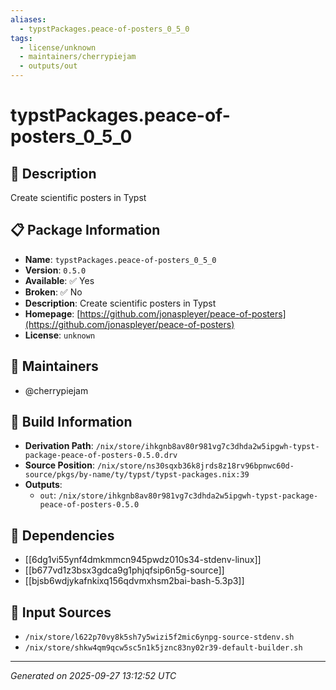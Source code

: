 ```yaml
---
aliases:
  - typstPackages.peace-of-posters_0_5_0
tags:
  - license/unknown
  - maintainers/cherrypiejam
  - outputs/out
---
```


# typstPackages.peace-of-posters_0_5_0

## 📝 Description

Create scientific posters in Typst

## 📋 Package Information

- **Name**: `typstPackages.peace-of-posters_0_5_0`
- **Version**: `0.5.0`
- **Available**: ✅ Yes
- **Broken**: ✅ No
- **Description**: Create scientific posters in Typst
- **Homepage**: [https://github.com/jonaspleyer/peace-of-posters](https://github.com/jonaspleyer/peace-of-posters)
- **License**: `unknown`
## 👥 Maintainers

- @cherrypiejam


## 🔧 Build Information

- **Derivation Path**: `/nix/store/ihkgnb8av80r981vg7c3dhda2w5ipgwh-typst-package-peace-of-posters-0.5.0.drv`
- **Source Position**: `/nix/store/ns30sqxb36k8jrds8z18rv96bpnwc60d-source/pkgs/by-name/ty/typst/typst-packages.nix:39`
- **Outputs**:
  - `out`:  `/nix/store/ihkgnb8av80r981vg7c3dhda2w5ipgwh-typst-package-peace-of-posters-0.5.0`

## 🔗 Dependencies

- [[6dg1vi55ynf4dmkmmcn945pwdz010s34-stdenv-linux]]
- [[b677vd1z3bsx3gdca9g1phjqfsip6n5g-source]]
- [[bjsb6wdjykafnkixq156qdvmxhsm2bai-bash-5.3p3]]

## 📁 Input Sources

- `/nix/store/l622p70vy8k5sh7y5wizi5f2mic6ynpg-source-stdenv.sh`
- `/nix/store/shkw4qm9qcw5sc5n1k5jznc83ny02r39-default-builder.sh`

---
*Generated on 2025-09-27 13:12:52 UTC*

